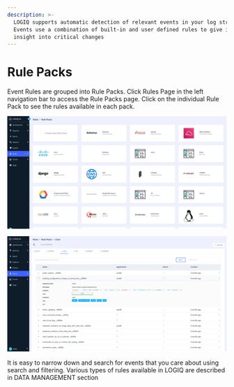 ```yaml
---
description: >-
  LOGIQ supports automatic detection of relevant events in your log stream.
  Events use a combination of built-in and user defined rules to give immediate
  insight into critical changes
---
```


# Rule Packs

Event Rules are grouped into Rule Packs. Click Rules Page in the left navigation bar to access the Rule Packs page. Click on the individual Rule Pack to see the rules available in each pack.

![](<../.gitbook/assets/image (14).png>)

![](<../.gitbook/assets/image (18) (1).png>)

It is easy to narrow down and search for events that you care about using search and filtering. Various types of rules available in LOGIQ are described in DATA MANAGEMENT section
